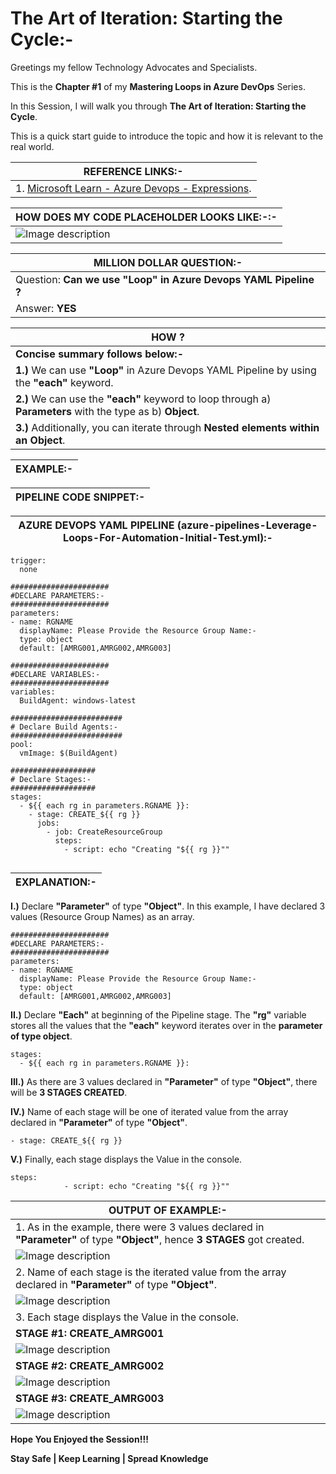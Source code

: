 # The Art of Iteration: Starting the Cycle:-

Greetings my fellow Technology Advocates and Specialists.

This is the __Chapter #1__ of my __Mastering Loops in Azure DevOps__ Series.

In this Session, I will walk you through __The Art of Iteration: Starting the Cycle__.

This is a quick start guide to introduce the topic and how it is relevant to the real world.

| __REFERENCE LINKS:-__ |
| --------- |
| 1. [Microsoft Learn - Azure Devops - Expressions](https://learn.microsoft.com/en-us/azure/devops/pipelines/process/expressions?view=azure-devops#each-keyword). |

| __HOW DOES MY CODE PLACEHOLDER LOOKS LIKE:-:-__ |
| --------- |
| ![Image description](https://dev-to-uploads.s3.amazonaws.com/uploads/articles/eevyehn1ktbcm8kldiqm.jpg) |

| __MILLION DOLLAR QUESTION:-__ |
| --------- |
| Question: __Can we use "Loop" in Azure Devops YAML Pipeline ?__ |
| Answer: __YES__ |

| __HOW ?__ |
| --------- |
| __Concise summary follows below:-__ |
| __1.)__ We can use __"Loop"__ in Azure Devops YAML Pipeline by using the __"each"__ keyword. |
| __2.)__ We can use the __"each"__ keyword to loop through a) __Parameters__ with the type as b) __Object__. |
| __3.)__ Additionally, you can iterate through __Nested elements within an Object__. |

| __EXAMPLE:-__ |
| --------- |

| __PIPELINE CODE SNIPPET:-__ |
| --------- |

| __AZURE DEVOPS YAML PIPELINE (azure-pipelines-Leverage-Loops-For-Automation-Initial-Test.yml):-__ |
| --------- |

```
trigger:
  none

######################
#DECLARE PARAMETERS:-
######################
parameters:
- name: RGNAME
  displayName: Please Provide the Resource Group Name:-
  type: object
  default: [AMRG001,AMRG002,AMRG003]

######################
#DECLARE VARIABLES:-
######################
variables:
  BuildAgent: windows-latest

#########################
# Declare Build Agents:-
#########################
pool:
  vmImage: $(BuildAgent)

###################
# Declare Stages:-
###################
stages:
  - ${{ each rg in parameters.RGNAME }}:
    - stage: CREATE_${{ rg }}
      jobs:
        - job: CreateResourceGroup
          steps:
            - script: echo "Creating "${{ rg }}""
    
```

| __EXPLANATION:-__ |
| --------- |

__I.)__ Declare __"Parameter"__ of type __"Object"__. In this example, I have declared 3 values (Resource Group Names) as an array.

```
######################
#DECLARE PARAMETERS:-
######################
parameters:
- name: RGNAME
  displayName: Please Provide the Resource Group Name:-
  type: object
  default: [AMRG001,AMRG002,AMRG003]
```

__II.)__ Declare __"Each"__ at beginning of the Pipeline stage. The __"rg"__ variable stores all the values that the __"each"__ keyword iterates over in the __parameter of type object__.

```
stages:
  - ${{ each rg in parameters.RGNAME }}:
```

__III.)__ As there are 3 values declared in __"Parameter"__ of type __"Object"__, there will be __3 STAGES CREATED__. 

__IV.)__ Name of each stage will be one of iterated value from the array declared in __"Parameter"__ of type __"Object"__.

```
- stage: CREATE_${{ rg }}
```

__V.)__ Finally, each stage displays the Value in the console. 

```
steps:
            - script: echo "Creating "${{ rg }}""
```

| __OUTPUT OF EXAMPLE:-__ |
| --------- |
| 1. As in the example, there were 3 values declared in __"Parameter"__ of type __"Object"__, hence __3 STAGES__ got created. |
| ![Image description](https://dev-to-uploads.s3.amazonaws.com/uploads/articles/1nj7wnang21drggwug4x.png) |
| 2. Name of each stage is the iterated value from the array declared in __"Parameter"__ of type __"Object"__. |
| ![Image description](https://dev-to-uploads.s3.amazonaws.com/uploads/articles/32zqjih0qkycsa5dtxui.jpg) |
| 3. Each stage displays the Value in the console. |
| __STAGE #1:__ __CREATE_AMRG001__ |
| ![Image description](https://dev-to-uploads.s3.amazonaws.com/uploads/articles/mlylqge2n1gmrai34vqk.jpg) |
| __STAGE #2:__ __CREATE_AMRG002__ |
| ![Image description](https://dev-to-uploads.s3.amazonaws.com/uploads/articles/ijnrwvhqp9m1g9v89xxh.jpg) |
| __STAGE #3:__ __CREATE_AMRG003__ |
| ![Image description](https://dev-to-uploads.s3.amazonaws.com/uploads/articles/y9a647j2y0yubxf4jxz6.jpg) |
 
__Hope You Enjoyed the Session!!!__

__Stay Safe | Keep Learning | Spread Knowledge__
